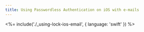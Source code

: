 ```yaml
---
title: Using Passwordless Authentication on iOS with e-mails
---
```


<%= include('./_using-lock-ios-email', { language: 'swift' }) %>

